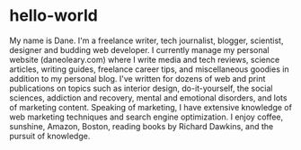 # hello-world
My name is Dane. I'm a freelance writer, tech journalist, blogger, scientist, designer and budding web developer. I currently manage my personal website (daneoleary.com) where I write media and tech reviews, science articles, writing guides, freelance career tips, and miscellaneous goodies in addition to my personal blog. I've written for dozens of web and print publications on topics such as interior design, do-it-yourself, the social sciences, addiction and recovery, mental and emotional disorders, and lots of marketing content. Speaking of marketing, I have extensive knowledge of web marketing techniques and search engine optimization. I enjoy coffee, sunshine, Amazon, Boston, reading books by Richard Dawkins, and the pursuit of knowledge.
